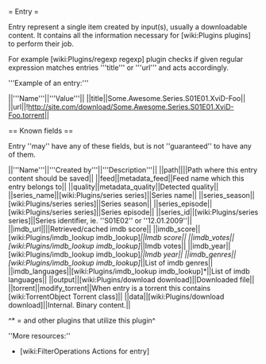 = Entry =

Entry represent a single item created by input(s), usually a downloadable content.
It contains all the information necessary for [wiki:Plugins plugins] to perform their job.

For example [wiki:Plugins/regexp regexp] plugin checks if given regular expression matches entries '''title''' or '''url''' and acts accordingly.

'''Example of an entry:'''

||'''Name'''||'''Value'''||
||title||Some.Awesome.Series.S01E01.XviD-Foo||
||url||!http://site.com/download/Some.Awesome.Series.S01E01.XviD-Foo.torrent||

== Known fields ==

Entry ''may'' have any of these fields, but is not ''guaranteed'' to have any of them.

||'''Name'''||'''Created by'''||'''Description'''||
||path||||Path where this entry content should be saved||
||feed||metadata_feed||Feed name which this entry belongs to||
||quality||metadata_quality||Detected quality||
||series_name||[wiki:Plugins/series series]||Series name||
||series_season||[wiki:Plugins/series series]||Series season||
||series_episode||[wiki:Plugins/series series]||Series episode||
||series_id||[wiki:Plugins/series series]||Series identifier, ie. ''S01E02'' or ''12.01.2009''||
||imdb_url||||Retrieved/cached imdb score||
||imdb_score||[wiki:Plugins/imdb_lookup imdb_lookup]*||Imdb score||
||imdb_votes||[wiki:Plugins/imdb_lookup imdb_lookup]*||Imdb votes||
||imdb_year||[wiki:Plugins/imdb_lookup imdb_lookup]*||Imdb year||
||imdb_genres||[wiki:Plugins/imdb_lookup imdb_lookup]*||List of imdb genres||
||imdb_languages||[wiki:Plugins/imdb_lookup imdb_lookup]*||List of imdb languages||
||output||[wiki:Plugins/download download]||Downloaded file||
||torrent||modify_torrent||When entry is a torrent this contains [wiki:TorrentObject Torrent class]||
||data||[wiki:Plugins/download download]||Internal. Binary content.||

^* = and other plugins that utilize this plugin^

''More resources:''
 * [wiki:FilterOperations Actions for entry]